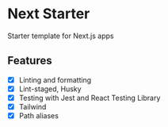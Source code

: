 # Next Starter

Starter template for Next.js apps

## Features

- [x] Linting and formatting
- [x] Lint-staged, Husky
- [x] Testing with Jest and React Testing Library
- [x] Tailwind
- [x] Path aliases
